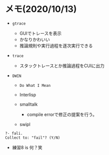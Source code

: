 # メモ(2020/10/13)

- `gtrace`
  - GUIでトレースを表示
  - かなりかわいい
  - 推論規則や実行過程を逐次実行できる

- `trace`
  - スタックトレースとか推論過程をCUIに出力

- `DWIN`
  - `Do What I Mean`
  - Interlisp

  - smalltalk
    - compile errorで修正の提案を行う。
  - swipl

```swipl
?- fali.
Collect to: "fail"? (Y/N)
```

- 練習8 is 何？笑
